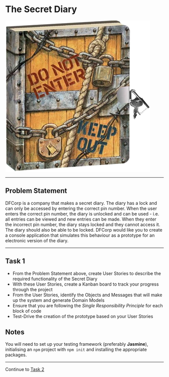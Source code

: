 # The Secret Diary

![The Secret Diary](images/secret_dairy.png)

---

## Problem Statement

DFCorp is a company that makes a secret diary.  The diary has a lock and can only be accessed by entering the correct pin number.  When the user enters the correct pin number, the diary is unlocked and can be used - i.e. all entries can be viewed and new entries can be made.  When they enter the incorrect pin number, the diary stays locked and they cannot access it.  The diary should also be able to be locked.  DFCorp would like you to create a console application that simulates this behaviour as a prototype for an electronic version of the diary.

---

## Task 1

- From the Problem Statement above, create User Stories to describe the required functionality of the Secret Diary
- With these User Stories, create a Kanban board to track your progress through the project
- From the User Stories, identify the Objects and Messages that will make up the system and generate Domain Models
- Ensure that you are following the *Single Responsibility Principle* for each block of code
- Test-Drive the creation of the prototype based on your User Stories

## Notes

You will need to set up your testing framework (preferably **Jasmine**), initialising an `npm` project with `npm init` and installing the appropriate packages.

---

Continue to [Task 2](task_2.md)
